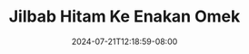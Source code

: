 --- 
title: "Jilbab Hitam Ke Enakan Omek"
description: "nonton  video bokep Jilbab Hitam Ke Enakan Omek doodstream   baru"
date: 2024-07-21T12:18:59-08:00
file_code: "u52ugu5gp4o7"
draft: false
cover: "s4810quvvbf0ljaw.jpg"
tags: ["Jilbab", "Hitam", "Enakan", "Omek", "bokep-indo", "bokep-viral", "bokep-ig"]
length: 332
fld_id: "1235739"
foldername: "Asupan Hijab"
categories: ["Asupan Hijab"]
views: 58
---